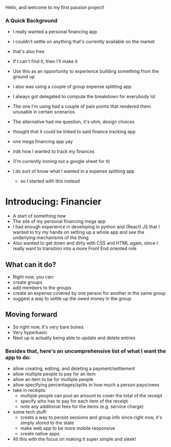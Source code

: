 Hello, and welcome to my first passion project!

### A Quick Background
- I really wanted a personal financing app
- I couldn't settle on anything that's currently available on the market
- that's also free
- If I can't find it, then I'll make it
- Use this as an opportunity to experience building something from the ground up

- I also was using a couple of group expense splitting app
- I always got delegated to compute the breakdown for everybody lol
- The one I'm using had a couple of pain points that rendered them unusable in certain scenarios
- The alternative had me question, it's uhm, design choices
- thought that it could be linked to said finance tracking app
- one mega financing app yay

- Irdk how I wanted to track my finances
- (I'm currently ironing out a google sheet for it)
- I do sort of know what I wanted in a expense splitting app
  - so I started with this instead

# Introducing: Financier
- A start of something new
- The site of my personal financing mega app
- I had enough experience in developing in python and (React) JS that I wanted to try my hands on setting up a whole app and see the underlying mechanisms of the thing
- Also wanted to get down and dirty with CSS and HTML again, since I really want to transition into a more Front End oriented role

## What can it do?
- Right now, you can:
 - create groups
 - add members to the groups
 - create an expense covered by one person for another in the same group
 - suggest a way to settle up the owed money in the group

## Moving forward
- So right now, it's very bare bones
- Very hyperbasic
- Next up is actually being able to update and delete entries

### Besides that, here's an uncomprehensive list of what I want the app to do:
 - allow creating, editing, and deleting a payment/settlement
 - allow multiple people to pay for an item
 - allow an item to be for multiple people
 - allow specifying percentages/splits in how much a person pays/owes
 - take in receipts:
    - multiple people can pool an amount to cover the total of the receipt
    - specify who has to pay for each item of the receipt
    - note any additional fees for the items (e.g. service charge)
 - some tech stuff:
    - create a way to persist sessions and group info since right now, it's simply stored to the state
    - make web app to be more mobile responsive
    - create native apps
 - All this with the focus on making it super simple and sleek!

